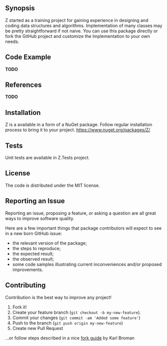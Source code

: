 ## Synopsis

Z started as a training project for gaining experience in designing and coding data structures and algorithms.
Implementation of many classes may be pretty straightforward if not naive.
You can use this package directly or fork the GitHub project and customize the Implementation to your own needs.

## Code Example

**TODO**

## References

**TODO**

## Installation

Z is a available in a form of a NuGet package.
Follow regular installation process to bring it to your project.
https://www.nuget.org/packages/Z/

## Tests

Unit tests are available in Z.Tests project.

## License

The code is distributed under the MIT license.

## Reporting an Issue

Reporting an issue, proposing a feature, or asking a question are all great ways to improve software quality.

Here are a few important things that package contributors will expect to see in a new born GitHub issue:
* the relevant version of the package;
* the steps to reproduce;
* the expected result;
* the observed result;
* some code samples illustrating current inconveniences and/or proposed improvements.

## Contributing

Contribution is the best way to improve any project!

1. Fork it!
2. Create your feature branch (```git checkout -b my-new-feature```).
3. Commit your changes (```git commit -am 'Added some feature'```)
4. Push to the branch (```git push origin my-new-feature```)
5. Create new Pull Request

...or follow steps described in a nice [fork guide](http://kbroman.org/github_tutorial/pages/fork.html) by Karl Broman
